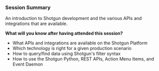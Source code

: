 ### Session Summary
An introduction to Shotgun development and the various APIs and 
integrations that are available. 

**What will you know after having attended this session?**

- What APIs and integrations are available on the Shotgun Platform
- Which technology is right for a given production scenario
- How to query/find data using Shotgun's filter syntax
- How to use the Shotgun Python, REST APIs, Action Menu Items, and Event Daemon